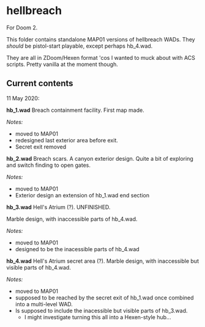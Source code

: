 # hellbreach

For Doom 2.

This folder contains standalone MAP01 versions of hellbreach WADs. They *should* be pistol-start playable, except perhaps hb_4.wad.

They are all in ZDoom/Hexen format 'cos I wanted to muck about with ACS scripts. Pretty vanilla at the moment though.

## Current contents

11 May 2020:

**hb_1.wad** 
Breach containment facility. First map made. 

*Notes:*
 - moved to MAP01
 - redesigned last exterior area before exit.
 - Secret exit removed

**hb_2.wad** 
Breach scars. A canyon exterior design. Quite a bit of exploring and switch finding to open gates. 

*Notes:*
 - moved to MAP01
 - Exterior design an extension of hb_1.wad end section

**hb_3.wad** 
Hell's Atrium (?). UNFINISHED.

Marble design, with inaccessible parts of hb_4.wad. 

*Notes:*
 - moved to MAP01
 - designed to be the inacessible parts of hb_4.wad 

**hb_4.wad** 
Hell's Atrium secret area (?). Marble design, with inaccessible but visible parts of hb_4.wad. 

*Notes:*
 - moved to MAP01
 - supposed to be reached by the secret exit of hb_1.wad once combined into a multi-level WAD.
 - Is supposed to include the inacessible but visible parts of hb_3.wad. 
    - I might investigate turning this all into a Hexen-style hub...
    
  




